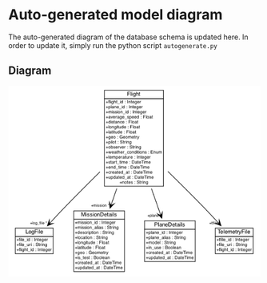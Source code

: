 # Auto-generated model diagram

The auto-generated diagram of the database schema is updated here. In order to update it, simply run the python script `autogenerate.py`

## Diagram

![Model](model.png)
